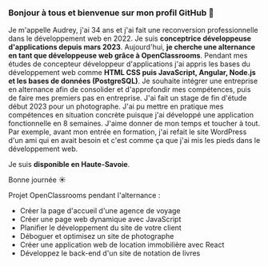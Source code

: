 ### Bonjour à tous et bienvenue sur mon profil GitHub 👋

Je m'appelle Audrey, j'ai 34 ans et j'ai fait une reconversion professionnelle dans le développement web en 2022.
Je suis **conceptrice développeuse d'applications depuis mars 2023**. Aujourd'hui, **je cherche une alternance en tant que développeuse web grâce à OpenClassrooms**.
Pendant mes études de concepteur développeur d'applications j'ai appris les bases du développement web comme **HTML CSS puis JavaScript, Angular, Node.js et les bases de données (PostgreSQL)**.
Je souhaite intégrer une entreprise en alternance afin de consolider et d'approfondir mes compétences, puis de faire mes premiers pas en entreprise.
J'ai fait un stage de fin d'étude début 2023 pour un photographe. J'ai pu mettre en pratique mes compétences en situation concrète puisque j'ai développé une application fonctionnelle en 8 semaines.
J'aime donner de mon temps et toucher à tout. Par exemple, avant mon entrée en formation, j'ai refait le site WordPress d'un ami qui en avait besoin et c'est comme ça que j'ai mis les pieds dans le développement web.

Je suis __disponible en Haute-Savoie__.

Bonne journée ☀️

Projet OpenClassrooms pendant l'alternance :
- Créer la page d'accueil d'une agence de voyage
- Créer une page web dynamique avec JavaScript
- Planifier le développement du site de votre client
- Déboguer et optimisez un site de photographe
- Créer une application web de location immobilière avec React
- Développez le back-end d'un site de notation de livres
